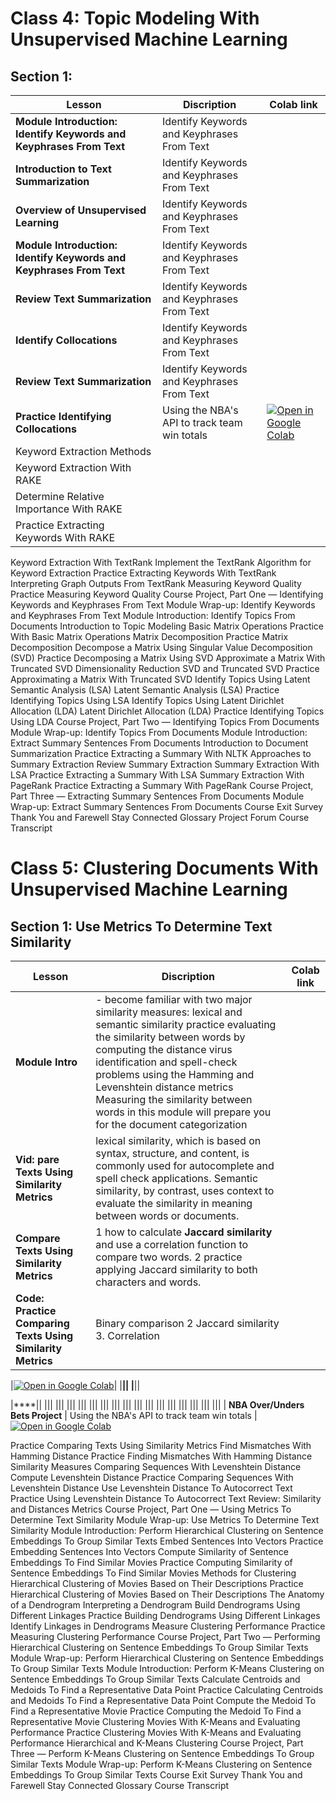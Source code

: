 
# Class 4: Topic Modeling With Unsupervised Machine Learning

## Section 1: 

| Lesson          |         Discription                                | Colab link    |
|-------------------|----------------------------------------------|------|
| **Module Introduction: Identify Keywords and Keyphrases From Text**   | Identify Keywords and Keyphrases From Text    |                                  
| **Introduction to Text Summarization**   | Identify Keywords and Keyphrases From Text    |                                  |
| **Overview of Unsupervised Learning**   | Identify Keywords and Keyphrases From Text    |                                  |
| **Module Introduction: Identify Keywords and Keyphrases From Text**   | Identify Keywords and Keyphrases From Text    |                                  
| **Review Text Summarization**   | Identify Keywords and Keyphrases From Text    |                                  |
| **Identify Collocations**   | Identify Keywords and Keyphrases From Text    |                                  |
| **Review Text Summarization**   | Identify Keywords and Keyphrases From Text    |                                  |
| **Practice Identifying Collocations**     | Using the NBA's API to track team win totals  |[![Open in Google Colab](https://colab.research.google.com/assets/colab-badge.svg)](https://colab.research.google.com/github/matsunagateitoku/stdp-class/blob/main/4.1.1.Practice_Comparing_Texts.ipynb) 
|Keyword Extraction Methods||
|Keyword Extraction With RAKE||
|Determine Relative Importance With RAKE||
|Practice Extracting Keywords With RAKE||
Keyword Extraction With TextRank
Implement the TextRank Algorithm for Keyword Extraction
Practice Extracting Keywords With TextRank
Interpreting Graph Outputs From TextRank
Measuring Keyword Quality
Practice Measuring Keyword Quality
Course Project, Part One — Identifying Keywords and Keyphrases From Text
Module Wrap-up: Identify Keywords and Keyphrases From Text
Module Introduction: Identify Topics From Documents
Introduction to Topic Modeling
Basic Matrix Operations
Practice With Basic Matrix Operations
Matrix Decomposition
Practice Matrix Decomposition
Decompose a Matrix Using Singular Value Decomposition (SVD)
Practice Decomposing a Matrix Using SVD
Approximate a Matrix With Truncated SVD
Dimensionality Reduction
SVD and Truncated SVD
Practice Approximating a Matrix With Truncated SVD
Identify Topics Using Latent Semantic Analysis (LSA)
Latent Semantic Analysis (LSA)
Practice Identifying Topics Using LSA
Identify Topics Using Latent Dirichlet Allocation (LDA)
Latent Dirichlet Allocation (LDA)
Practice Identifying Topics Using LDA
Course Project, Part Two — Identifying Topics From Documents
Module Wrap-up: Identify Topics From Documents
Module Introduction: Extract Summary Sentences From Documents
Introduction to Document Summarization
Practice Extracting a Summary With NLTK
Approaches to Summary Extraction
Review Summary Extraction
Summary Extraction With LSA
Practice Extracting a Summary With LSA
Summary Extraction With PageRank
Practice Extracting a Summary With PageRank
Course Project, Part Three — Extracting Summary Sentences From Documents
Module Wrap-up: Extract Summary Sentences From Documents
Course Exit Survey
Thank You and Farewell
Stay Connected
Glossary
Project Forum
Course Transcript



# Class 5: Clustering Documents With Unsupervised Machine Learning
## Section 1: Use Metrics To Determine Text Similarity
| Lesson          |         Discription                                | Colab link    |
|-------------------|----------------------------------------------|------|
| **Module Intro**   | - become familiar with two major similarity measures: lexical and semantic similarity practice evaluating the similarity between words by computing the distance virus identification and spell-check problems using the Hamming and Levenshtein distance metrics    Measuring the similarity between words in this module will prepare you for the document categorization     |  |
|**Vid: pare Texts Using Similarity Metrics**|lexical similarity, which is based on syntax, structure, and content, is commonly used for autocomplete and spell check applications. Semantic similarity, by contrast, uses context to evaluate the similarity in meaning between words or documents.|
|**Compare Texts Using Similarity Metrics**|1 how to calculate **Jaccard similarity** and use a correlation function to compare two words. 2 practice applying Jaccard similarity to both characters and words.|
|**Code: Practice Comparing Texts Using Similarity Metrics**|Binary comparison 2 Jaccard similarity 3. Correlation 



|[![Open in Google Colab](https://colab.research.google.com/assets/colab-badge.svg)](https://colab.research.google.com/github/matsunagateitoku/Portfolio/blob/main/notebooks/NBA_OU.ipynb)|
|****||
|****||



|****||
|||
|||
|||
|||
|||
|||
|||
|||
|||
|||
|||
|||
|||
|||
|||
|||
| **NBA Over/Unders Bets Project**     | Using the NBA's API to track team win totals  |[![Open in Google Colab](https://colab.research.google.com/assets/colab-badge.svg)](https://colab.research.google.com/github/matsunagateitoku/Portfolio/blob/main/notebooks/NBA_OU.ipynb)  





Practice Comparing Texts Using Similarity Metrics
Find Mismatches With Hamming Distance
Practice Finding Mismatches With Hamming Distance
Similarity Measures
Comparing Sequences With Levenshtein Distance
Compute Levenshtein Distance
Practice Comparing Sequences With Levenshtein Distance
Use Levenshtein Distance To Autocorrect Text
Practice Using Levenshtein Distance To Autocorrect Text
Review: Similarity and Distances Metrics
Course Project, Part One — Using Metrics To Determine Text Similarity
Module Wrap-up: Use Metrics To Determine Text Similarity
Module Introduction: Perform Hierarchical Clustering on Sentence Embeddings To Group Similar Texts
Embed Sentences Into Vectors
Practice Embedding Sentences Into Vectors
Compute Similarity of Sentence Embeddings To Find Similar Movies
Practice Computing Similarity of Sentence Embeddings To Find Similar Movies
Methods for Clustering
Hierarchical Clustering of Movies Based on Their Descriptions
Practice Hierarchical Clustering of Movies Based on Their Descriptions
The Anatomy of a Dendrogram
Interpreting a Dendrogram
Build Dendrograms Using Different Linkages
Practice Building Dendrograms Using Different Linkages
Identify Linkages in Dendrograms
Measure Clustering Performance
Practice Measuring Clustering Performance
Course Project, Part Two — Performing Hierarchical Clustering on Sentence Embeddings To Group Similar Texts
Module Wrap-up: Perform Hierarchical Clustering on Sentence Embeddings To Group Similar Texts
Module Introduction: Perform K-Means Clustering on Sentence Embeddings To Group Similar Texts
Calculate Centroids and Medoids To Find a Representative Data Point
Practice Calculating Centroids and Medoids To Find a Representative Data Point
Compute the Medoid To Find a Representative Movie
Practice Computing the Medoid To Find a Representative Movie
Clustering Movies With K-Means and Evaluating Performance
Practice Clustering Movies With K-Means and Evaluating Performance
Hierarchical and K-Means Clustering
Course Project, Part Three — Perform K-Means Clustering on Sentence Embeddings To Group Similar Texts
Module Wrap-up: Perform K-Means Clustering on Sentence Embeddings To Group Similar Texts
Course Exit Survey
Thank You and Farewell
Stay Connected
Glossary
Course Transcript
